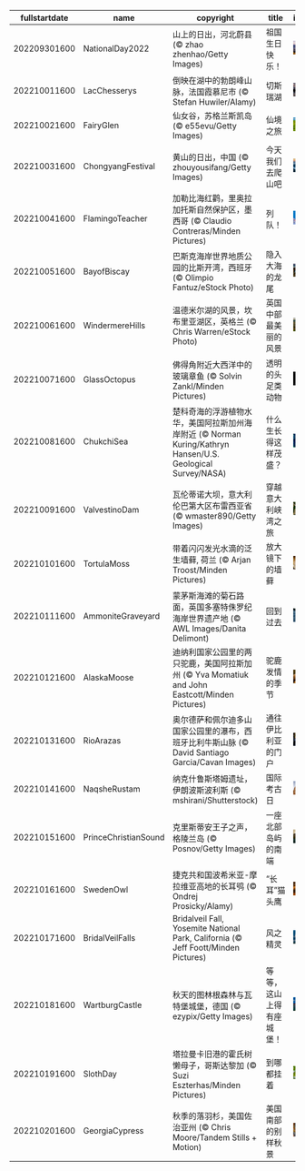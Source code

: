 |fullstartdate|name|copyright|title|image|
|--|--|--|--|--|
202209301600|NationalDay2022|山上的日出，河北蔚县 (© zhao zhenhao/Getty Images)|祖国生日快乐！|![](/zh-CN/2022/10/202209301600NationalDay2022.jpg)|
202210011600|LacChesserys|倒映在湖中的勃朗峰山脉，法国霞慕尼市 (© Stefan Huwiler/Alamy)|切斯瑞湖|![](/zh-CN/2022/10/202210011600LacChesserys.jpg)|
202210021600|FairyGlen|仙女谷，苏格兰斯凯岛 (© e55evu/Getty Images)|仙境之旅|![](/zh-CN/2022/10/202210021600FairyGlen.jpg)|
202210031600|ChongyangFestival|黄山的日出，中国 (© zhouyousifang/Getty Images)|今天我们去爬山吧|![](/zh-CN/2022/10/202210031600ChongyangFestival.jpg)|
202210041600|FlamingoTeacher|加勒比海红鹳，里奥拉加托斯自然保护区，墨西哥 (© Claudio Contreras/Minden Pictures)|列队！|![](/zh-CN/2022/10/202210041600FlamingoTeacher.jpg)|
202210051600|BayofBiscay|巴斯克海岸世界地质公园的比斯开湾，西班牙 (© Olimpio Fantuz/eStock Photo)|隐入大海的龙尾|![](/zh-CN/2022/10/202210051600BayofBiscay.jpg)|
202210061600|WindermereHills|温德米尔湖的风景，坎布里亚湖区，英格兰 (© Chris Warren/eStock Photo)|英国中部最美丽的风景|![](/zh-CN/2022/10/202210061600WindermereHills.jpg)|
202210071600|GlassOctopus|佛得角附近大西洋中的玻璃章鱼 (© Solvin Zankl/Minden Pictures)|透明的头足类动物|![](/zh-CN/2022/10/202210071600GlassOctopus.jpg)|
202210081600|ChukchiSea|楚科奇海的浮游植物水华，美国阿拉斯加州海岸附近 (© Norman Kuring/Kathryn Hansen/U.S. Geological Survey/NASA)|什么生长得这样茂盛？|![](/zh-CN/2022/10/202210081600ChukchiSea.jpg)|
202210091600|ValvestinoDam|瓦伦蒂诺大坝，意大利伦巴第大区布雷西亚省 (© wmaster890/Getty Images)|穿越意大利峡湾之旅|![](/zh-CN/2022/10/202210091600ValvestinoDam.jpg)|
202210101600|TortulaMoss|带着闪闪发光水滴的泛生墙藓, 荷兰 (© Arjan Troost/Minden Pictures)|放大镜下的墙藓|![](/zh-CN/2022/10/202210101600TortulaMoss.jpg)|
202210111600|AmmoniteGraveyard|蒙茅斯海滩的菊石路面，英国多塞特侏罗纪海岸世界遗产地 (© AWL Images/Danita Delimont)|回到过去|![](/zh-CN/2022/10/202210111600AmmoniteGraveyard.jpg)|
202210121600|AlaskaMoose|迪纳利国家公园里的两只驼鹿，美国阿拉斯加州 (© Yva Momatiuk and John Eastcott/Minden Pictures)|驼鹿发情的季节|![](/zh-CN/2022/10/202210121600AlaskaMoose.jpg)|
202210131600|RioArazas|奥尔德萨和佩尔迪多山国家公园里的瀑布，西班牙比利牛斯山脉 (© David Santiago Garcia/Cavan Images)|通往伊比利亚的门户|![](/zh-CN/2022/10/202210131600RioArazas.jpg)|
202210141600|NaqsheRustam|纳克什鲁斯塔姆遗址，伊朗波斯波利斯 (© mshirani/Shutterstock)|国际考古日|![](/zh-CN/2022/10/202210141600NaqsheRustam.jpg)|
202210151600|PrinceChristianSound|克里斯蒂安王子之声，格陵兰岛 (© Posnov/Getty Images)|一座北部岛屿的南端|![](/zh-CN/2022/10/202210151600PrinceChristianSound.jpg)|
202210161600|SwedenOwl|捷克共和国波希米亚-摩拉维亚高地的长耳鸮 (© Ondrej Prosicky/Alamy)|“长耳”猫头鹰|![](/zh-CN/2022/10/202210161600SwedenOwl.jpg)|
202210171600|BridalVeilFalls|Bridalveil Fall, Yosemite National Park, California (© Jeff Foott/Minden Pictures)|风之精灵|![](/zh-CN/2022/10/202210171600BridalVeilFalls.jpg)|
202210181600|WartburgCastle|秋天的图林根森林与瓦特堡城堡，德国 (© ezypix/Getty Images)|等等，这山上得有座城堡！|![](/zh-CN/2022/10/202210181600WartburgCastle.jpg)|
202210191600|SlothDay|塔拉曼卡旧港的霍氏树懒母子，哥斯达黎加 (© Suzi Eszterhas/Minden Pictures)|到哪都挂着|![](/zh-CN/2022/10/202210191600SlothDay.jpg)|
202210201600|GeorgiaCypress|秋季的落羽杉，美国佐治亚州 (© Chris Moore/Tandem Stills + Motion)|美国南部的别样秋景|![](/zh-CN/2022/10/202210201600GeorgiaCypress.jpg)|
